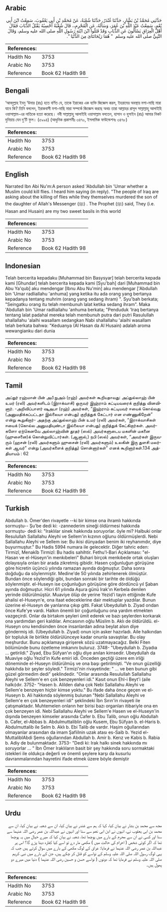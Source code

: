 ## Arabic


<div dir="rtl" lang="ar" style={{fontSize:'larger',backgroundColor:'#f8f9fa',padding:20}}>
حَدَّثَنِي مُحَمَّدُ بْنُ بَشَّارٍ، حَدَّثَنَا غُنْدَرٌ، حَدَّثَنَا شُعْبَةُ، عَنْ مُحَمَّدِ بْنِ أَبِي يَعْقُوبَ، سَمِعْتُ ابْنَ أَبِي نُعْمٍ، سَمِعْتُ عَبْدَ اللَّهِ بْنَ عُمَرَ، وَسَأَلَهُ، عَنِ الْمُحْرِمِ،، قَالَ شُعْبَةُ أَحْسِبُهُ يَقْتُلُ الذُّبَابَ فَقَالَ أَهْلُ الْعِرَاقِ يَسْأَلُونَ عَنِ الذُّبَابِ وَقَدْ قَتَلُوا ابْنَ ابْنَةِ رَسُولِ اللَّهِ صلى الله عليه وسلم، وَقَالَ النَّبِيُّ صلى الله عليه وسلم ‏ "‏ هُمَا رَيْحَانَتَاىَ مِنَ الدُّنْيَا ‏"‏‏.‏
</div>
<div style={{backgroundColor:'#f8f9fa',padding:20, marginBottom: 10}}><table> <thead> <tr> <th>References:</th> <th></th> </tr> </thead> <tbody><tr><td>Hadith No</td><td>3753</td></tr><tr><td>Arabic No</td><td>3753</td></tr><tr><td>Reference</td><td>Book 62 Hadith 98</td></tr></tbody></table></div>

## Bengali


<div dir="ltr" lang="bn" style={{fontSize:'larger',backgroundColor:'#f8f9fa',padding:20}}>
‘আবদুল্লাহ ইবনু ‘উমার (রাঃ) হতে বর্ণিত যে, তাকে ইরাকের এক ব্যক্তি জিজ্ঞেস করল, ইহরামের অবস্থায় মশা-মাছি মারা যাবে কি? তিনি বললেন, ইরাকবাসী মশা-মাছি মারা সম্পর্কে জিজ্ঞেস করছে অথচ তারা আল্লাহর রাসূল সাল্লাল্লাহু আলাইহি ওয়াসাল্লাম-এর নাতিকে হত্যা করেছে। নবী সাল্লাল্লাহু আলাইহি ওয়াসাল্লাম বলতেন, হাসান ও হুসাইন (রাঃ) আমার নিকট দুনিয়ায় যেন দু’টি ফুল। (৫৯৯৪) (আধুনিক প্রকাশনীঃ ৩৪৭০, ইসলামিক ফাউন্ডেশনঃ ৩৪৭৮)
</div>
<div style={{backgroundColor:'#f8f9fa',padding:20, marginBottom: 10}}><table> <thead> <tr> <th>References:</th> <th></th> </tr> </thead> <tbody><tr><td>Hadith No</td><td>3753</td></tr><tr><td>Arabic No</td><td>3753</td></tr><tr><td>Reference</td><td>Book 62 Hadith 98</td></tr></tbody></table></div>

## English


<div dir="ltr" lang="en" style={{fontSize:'larger',backgroundColor:'#f8f9fa',padding:20}}>
Narrated Ibn Abi Nu'm:A person asked 'Abdullah bin 'Umar whether a Muslim could kill flies. I heard him saying (in reply). "The people of Iraq are asking about the killing of flies while they themselves murdered the son of the daughter of Allah's Messenger (ﷺ) . The Prophet (ﷺ) said, They (i.e. Hasan and Husain) are my two sweet basils in this world
</div>
<div style={{backgroundColor:'#f8f9fa',padding:20, marginBottom: 10}}><table> <thead> <tr> <th>References:</th> <th></th> </tr> </thead> <tbody><tr><td>Hadith No</td><td>3753</td></tr><tr><td>Arabic No</td><td>3753</td></tr><tr><td>Reference</td><td>Book 62 Hadith 98</td></tr></tbody></table></div>

## Indonesian


<div dir="ltr" lang="id" style={{fontSize:'larger',backgroundColor:'#f8f9fa',padding:20}}>
Telah bercerita kepadaku [Muhammad bin Basysyar] telah bercerita kepada kami [Ghundar] telah bercerita kepada kami [Syu'bah] dari [Muhammad bin Abu Ya'qub] aku mendengar [Ibnu Abu Nu'min] aku mendengar ['Abdullah bin 'Umar radliallahu 'anhuma] yang ketika itu ada orang yang bertanya kepadanya tentang muhrim (orang yang sedang ihram) ". Syu'bah berkata; "Seingatku orang itu telah membunuh lalat ketika sedang ihram". Maka 'Abdullah bin 'Umar radliallahu 'anhuma berkata; "Penduduk 'Iraq bertanya tentang lalat padahal mereka telah membunuh putra dari putri Rasulullah shallallahu 'alaihi wasallam sedangkan Nabi shallallahu 'alaihi wasallam telah berkata bahwa: "Keduanya (Al Hasan da Al Husain) adalah aroma wewangianku dari dunia
</div>
<div style={{backgroundColor:'#f8f9fa',padding:20, marginBottom: 10}}><table> <thead> <tr> <th>References:</th> <th></th> </tr> </thead> <tbody><tr><td>Hadith No</td><td>3753</td></tr><tr><td>Arabic No</td><td>3753</td></tr><tr><td>Reference</td><td>Book 62 Hadith 98</td></tr></tbody></table></div>

## Tamil


<div dir="ltr" lang="ta" style={{fontSize:'larger',backgroundColor:'#f8f9fa',padding:20}}>
அப்துர் ரஹ்மான் பின் அபீ நுஅம் (ரஹ்) அவர்கள் கூறியதாவது: அப்துல்லாஹ் பின் உமர் (ரலி) அவர்களிடம் (இராக்வாசி) ஒருவர் இஹ்ராம் கட்டியவரைக் குறித்து வினவினார். -அறிவிப்பாளர் ஷுஅபா (ரஹ்) அவர்கள், “இஹ்ராம் கட்டியவர் ஈயைக் கொல்வது (அனுமதிக்கப்பட்டதா இல்லையா என்பது) குறித்துக் கேட்டார் என எண்ணுகிறேன்” என்று கூறுகிறார்- அதற்கு அப்துல்லாஹ் பின் உமர் (ரலி) அவர்கள், “இராக்வாசிகள் ஈயைக் (கொல்ல அனுமதியுண்டா இல்லையா என்பது) குறித்துக் கேட்கிறார்கள். அவர்களோ ஏற்கெனவே அல்லாஹ்வின் தூதர் (ஸல்) அவர்களுடைய மகளின் மகனை (ஹுசைனை)க் கொன்றுவிட்டார்கள். (ஆனால்,) நபி (ஸல்) அவர்கள், “அவர்கள் இருவரும் (ஹசன் (ரலி) அவர்களும் ஹுசைன் (ரலி) அவர்களும்) உலகின் இரு துளசி மலர்கள் ஆவர்” என்று (அவர்களைக் குறித்து) சொன்னார்கள்” எனக் கூறினார்கள்.134 அத்தியாயம் : 62
</div>
<div style={{backgroundColor:'#f8f9fa',padding:20, marginBottom: 10}}><table> <thead> <tr> <th>References:</th> <th></th> </tr> </thead> <tbody><tr><td>Hadith No</td><td>3753</td></tr><tr><td>Arabic No</td><td>3753</td></tr><tr><td>Reference</td><td>Book 62 Hadith 98</td></tr></tbody></table></div>

## Turkish


<div dir="ltr" lang="tr" style={{fontSize:'larger',backgroundColor:'#f8f9fa',padding:20}}>
Abdullah b. Ömer'den rivayetle --ki bir kimse ona ihramlı hakkında sormuştu-- Şu'be dedi ki: -zannederim sineği öldürmesi hakkında sormuştu- dedi ki: "Iraklılar sinek hakkında soruyorlar. öyle mi? Halbuki onlar Resulullah Sallallahu Aleyhi ve Sellem'in kızının oğlunu öldürmüşlerdi. Nebi Sallallahu Aleyhi ve Sellem ise: Bu ikisi dünyadan benim iki reyhanımdır, diye buyurmuştur." Bu Hadis 5994 numara ile gelecektir. Diğer tahric eden: Tirmizî, Menakîb Tirmizî: Bu hadis sahihtir. Fethu'l-Bari Açıklaması: "el-Hasan ve el-Hüseyn'in menkıbeleri" Buhari birçok menkıbede ortak oluşları dolayısıyla onları bir arada zikretmiş gibidir. Hasen çoğunluğun görüşüne göre hicretin üçüncü yılında ramazan ayında doğmuştur. Daha sonra doğduğu da söylenmiştir. Medine'de 50 yılında zehirlenerek ölmüştür. Bundan önce söylendiği gibi, bundan sonraki bir tarihte de öldüğü söylenmiştir. el-Huseyn ise çoğunluğun görüşüne göre dördüncü yıl Şaban ayında doğmuştur. Hicri 61 yılında Aşura günü Irak'ın Kerbela denilen yerinde öldürülmüştür. Muaviye ölüp de yerine Yezid'i tayin ettiğinde Kufe ahalisi el-Huseyn'e, ona itaat edeceklerine dair mektuplar yazdılar. Bunun üzerine el-Huseyn de yanlarına çıkıp gitti. Fakat Ubeydullah b. Ziyad ondan önce Kufe'ye vardı. Halkın önemli bir çoğunluğunu ona yardım etmekten vazgeçirdi. Onlar da birtakım şeyleri ümit ederek ve bazı şeylerden korkarak ona yardımdan geri kaldılar. Amcasının oğlu Müslim b. Aklı de öldürüldü. el-Huseyn onu kendisinden önce insanlardan adına beylat alsın diye göndermiş idi. (Ubeydullah b. Ziyad) onun için asker hazırladı. Aile halkından bir topluluk ile birlikte öldürülünceye kadar onunla savaştılar. Bu olay meşhurdur. Bunu açıklamaya girişerek sözü uzatmayacağız. Belki Fiten bölümünde bunu özetleme imkanını buluruz. 3748- "Ubeydullah b. Ziyadıa ... getirildi." Ziyad, Ebu Süfyan'ın oğlu diye anılan kimsedir. Ubeydullah da Muaviye oğlu Yezid'in Kufe emiri idi. Önceden geçtiği üzere em irliği döneminde el-Huseyn öldürülmüş ve ona başı getirilmişti. "Ve onun güzelliği hakkıhda bir şeyler söyledi." Tirmizi'nin rivayetinde: " ... ve ben bunun gibi güzel görmedim dedi" şeklindedir. "Onlar arasında Resulullah Sallallahu Aleyhi ve Sellem'e en çok benzeyenleri idi." Kasıt onun Ehl-i Beyt'i (aile halkı)dır. 3752- "Hasen b. Alilden daha çok Nebi Sallallahu Aleyhi ve Sellem'e benzeyen hiçbir kimse yoktu." Bu ifade daha önce geçen ve el-Huseyn b. Ali hakkında söylenmiş bulunan "Nebi Sallallahu Aleyhi ve Sellem'e en çok benzeyenleri idi" şeklindeki İbn Sırın'in rivayeti ile çatışmaktadır. Muhtemelen onların her birisi bazı organları itibariyle ona en çok benzeyen idi. Nebi Sallallahu Aleyhi ve Sellem'e Hasen ve el-Huseyn'in dışında benzeyen kimseler arasında Cafer b. Ebu Talib, onun oğlu Abdullah b. Cafer, el-Abbas b. Abdulmuttaliblin oğlu Kusem, Ebu Süfyan b. el-Haris b. Abdulmuttalib ile Selm b. Aklı b. Ebi Talib de vardır. Haşim oğullarından olmayanlar arasından da imam ŞafiiInin uzak atası es-Saib b. Yezid el-MuttaliblAbdi Şems oğullarından Abdullah b. Amir b. Kerız ve Kabis b. Rabia b. Adiy de bulunmaktadır. 3753- "Dedi ki: Irak halkı sinek hakkında mı soruyorlar ... " İbn Ömer Iraklıların basit bir şey hakkında soru sormaktaki istekleri ile oldukça değerli ve önemli şeylere karşı da kusurlu davranmalarından hayretini ifade etmek üzere böyle demiştir
</div>
<div style={{backgroundColor:'#f8f9fa',padding:20, marginBottom: 10}}><table> <thead> <tr> <th>References:</th> <th></th> </tr> </thead> <tbody><tr><td>Hadith No</td><td>3753</td></tr><tr><td>Arabic No</td><td>3753</td></tr><tr><td>Reference</td><td>Book 62 Hadith 98</td></tr></tbody></table></div>

## Urdu


<div dir="rtl" lang="ur" style={{fontSize:'larger',backgroundColor:'#f8f9fa',padding:20}}>
مجھ سے محمد بن بشار نے بیان کیا، کہا کہ ہم سے غندر نے بیان کیا، ان سے شعبہ نے بیان کیا، ان سے محمد بن ابی یعقوب نے، انہوں نے ابن ابی نعم سے سنا اور انہوں نے عبداللہ بن عمر رضی اللہ عنہما سے سنا اور کسی نے ان سے محرم کے بارے میں پوچھا تھا، شعبہ نے بیان کیا کہ میرے خیال میں یہ پوچھا تھا کہ اگر کوئی شخص ( احرام کی حالت میں ) مکھی مار دے تو اسے کیا کفارہ دینا پڑے گا؟ اس پر عبداللہ بن عمر رضی اللہ عنہما نے فرمایا: عراق کے لوگ مکھی کے بارے میں سوال کرتے ہیں جب کہ یہی لوگ رسول اللہ صلی اللہ علیہ وسلم کے نواسے کو قتل کر چکے ہیں، جن کے بارے میں نبی کریم صلی اللہ علیہ وسلم نے فرمایا تھا کہ دونوں ( نواسے حسن و حسین رضی اللہ عنہما ) دنیا میں میرے دو پھول ہیں۔
</div>
<div style={{backgroundColor:'#f8f9fa',padding:20, marginBottom: 10}}><table> <thead> <tr> <th>References:</th> <th></th> </tr> </thead> <tbody><tr><td>Hadith No</td><td>3753</td></tr><tr><td>Arabic No</td><td>3753</td></tr><tr><td>Reference</td><td>Book 62 Hadith 98</td></tr></tbody></table></div>